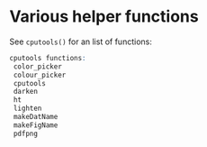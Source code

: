 Various helper functions
============

See `cputools()` for an list of functions:

```r
cputools functions:
 color_picker
 colour_picker
 cputools
 darken
 ht
 lighten
 makeDatName
 makeFigName
 pdfpng
```
